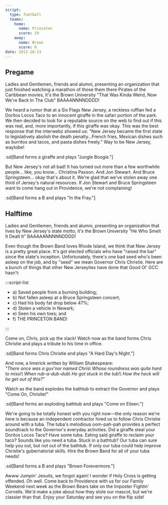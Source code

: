 ```yaml
---
script:
  type: football
  teams:
    home:
      name: Princeton
      score: 19
    away:
      name: Brown
      score: 0
date: 2012-10-13
---
```


## Pregame

Ladies and Gentlemen, friends and alumni, presenting an organization that just finished watching a marathon of those them there Pirates of the Caribbean movies, it's the Brown University "That Was Kinda Weird, Now We're Back In The Club" BAAAANNNNDDDD!

We heard a rumor that at a Six Flags New Jersey, a reckless ruffian fed a Doritos Locos Taco to an innocent giraffe in the safari portion of the park. We then decided to look for a reputable source on the web to find out if this was real, and, more importantly, if this giraffe was okay. This was the best response that the interwebz showed us: "New Jersey became the first state to legislatively abolish the death penalty...French fries, Mexican dishes such as burritos and tacos, and pasta dishes freely." Way to be New Jersey, way<span class="-69-tab"></span>to<span class="-69-tab"></span>be!

:sd[Band forms a giraffe and plays "Jungle Boogie."]

But New Jersey's not all bad! It has turned out more than a few worthwhile people... like, you know... Christina Paxson. And Jon Stewart. And Bruce Springsteen... okay that's about it. We're glad that we've stolen away one third of Jersey's natural resources. If Jon Stewart and Bruce Springsteen want to come hang out in Providence, we're not complaining!

:sd[Band forms a B and plays "In the Fray."]

## Halftime

Ladies and Gentlemen, friends and alumni, presenting an organization that lives by New Jersey's state motto, it's the Brown University "He Who Smelt It Dealt It" BAAAAANNNNNDDDD!

Even though the Brown Band loves Rhode Island, we think that New Jersey is a pretty great place. It's got elected officials who have "raised the bar" since the state's inception. Unfortunately, there's one bad seed who's been asleep on the job, and by "seed" we mean Governor Chris Christie. Here are a bunch of things that other New Jerseyites have done that Good Ol' GCC hasn't:

:::script-list

- a) Saved people from a burning building;
- b) Not fallen asleep at a Bruce Springsteen concert;
- c) Had his body fat drop below 47%;
- d) Stolen a vehicle in Newark;
- e) Seen his own toes; and
- f) THE PRINCETON BAND!

:::

Come on, Chris, pick up the slack! Watch now as the band forms Chris Christie and plays a tribute to his time in office.

:sd[Band forms Chris Christie and plays "A Hard Day's Night."]

And now, a limerick written by William Shakespeare:\
_<span class="-69-tab"></span>"There once was a guv'nor named Chris\ <span class="-69-tab"></span>Whose roundness was quite hard to miss!\ <span class="-69-tab"></span>When rub-a-dub-dub\ <span class="-69-tab"></span>He got stuck in the tub!\ <span class="-69-tab"></span>How the heck will he get out of this?"_

Watch as the band explodes the bathtub to extract the Governor and plays "Come On, Christie!"

:sd[Band forms an exploding bathtub and plays "Come on Eileen."]

We're going to be totally honest with you right now—the only reason we're here is because an independent contractor hired us to follow Chris Christie around with a tuba. The tuba's melodious oom-pah-pah provides a perfect soundtrack to the Governor's everyday activities. Did a giraffe steal your Doritos Locos Taco? Have some tuba. Eating said giraffe to reclaim your taco? Sounds like you need a tuba. Stuck in a bathtub? Our tuba can sure help you out, but not out of the bathtub. If only our tuba could help improve Christie's gubernatorial skills. Hire the Brown Band for all of your tuba needs!

:sd[Band forms a B and plays "Brown Forevermore."]

Awww Jumpin' Jesuits, we forgot again! I wonder if Holy Cross is getting offended. Oh well. Come back to Providence with us for our Family Weekend next week as the Brown Bears take on the Imposter Fightin' Cornells. We'd make a joke about how they stole our mascot, but we're classier than that. Enjoy your Saturday and see you on the flip side!
